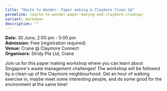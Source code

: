 ```yaml
---
title: "Waste to Wonder: Paper making & Claymore Clean Up"
permalink: /waste-to-wonder-paper-making-and-claymore-cleanup/
variant: markdown
description: ""
---
```

**Date:** 30 June, 2:00 pm - 5:00 pm<br>
**Admission:** Free (registration required)<br>
**Venue:** Crane @ Claymore Connect<br>
**Organisers:** Stridy Pte Ltd, Crane

Join us for this paper making workshop where you can learn about Singapore's waste management challenges! The workshop will be followed by a clean-up of the Claymore neighbourhood. Get an hour of walking exercise in, maybe meet some interesting people, and do some good for the environment at the same time!